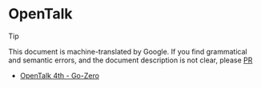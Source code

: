 # OpenTalk
> [!TIP]
> This document is machine-translated by Google. If you find grammatical and semantic errors, and the document description is not clear, please [PR](doc-contibute.md)

* [OpenTalk 4th - Go-Zero](https://www.bilibili.com/video/BV1Jy4y127Xu)